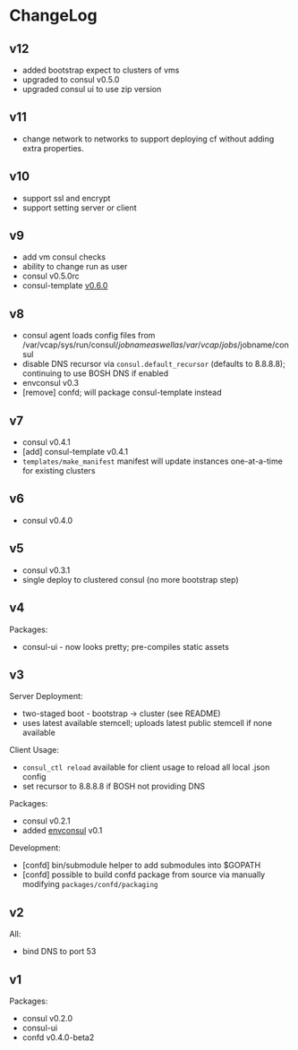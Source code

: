 ChangeLog
=========

v12
--
- added bootstrap expect to clusters of vms
- upgraded to consul v0.5.0
- upgraded consul ui to use zip version

v11
--
- change network to networks to support deploying cf without adding
  extra properties.

v10
--
- support ssl and encrypt
- support setting server or client

v9
--

- add vm consul checks
- ability to change run as user
- consul v0.5.0rc
-	consul-template [v0.6.0](https://github.com/hashicorp/consul-template/releases/tag/v0.6.0)

v8
--

-	consul agent loads config files from /var/vcap/sys/run/consul/$jobname as well as /var/vcap/jobs/$jobname/consul
-	disable DNS recursor via `consul.default_recursor` (defaults to 8.8.8.8); continuing to use BOSH DNS if enabled
-	envconsul v0.3
-	[remove] confd; will package consul-template instead

v7
--

-	consul v0.4.1
-	[add] consul-template v0.4.1
-	`templates/make_manifest` manifest will update instances one-at-a-time for existing clusters

v6
--

-	consul v0.4.0

v5
--

-	consul v0.3.1
-	single deploy to clustered consul (no more bootstrap step)

v4
--

Packages:

-	consul-ui - now looks pretty; pre-compiles static assets

v3
--

Server Deployment:

-	two-staged boot - bootstrap -> cluster (see README)
-	uses latest available stemcell; uploads latest public stemcell if none available

Client Usage:

-	`consul_ctl reload` available for client usage to reload all local .json config
-	set recursor to 8.8.8.8 if BOSH not providing DNS

Packages:

-	consul v0.2.1
-	added [envconsul](https://github.com/hashicorp/envconsul) v0.1

Development:

-	[confd] bin/submodule helper to add submodules into $GOPATH
-	[confd] possible to build confd package from source via manually modifying `packages/confd/packaging`

v2
--

All:

-	bind DNS to port 53

v1
--

Packages:

-	consul v0.2.0
-	consul-ui
-	confd v0.4.0-beta2
